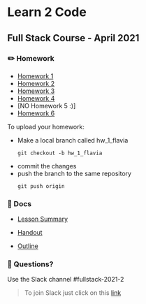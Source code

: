 # Learn 2 Code
## Full Stack Course - April 2021

### ✏️ Homework

- [Homework 1](https://github.com/hamburgcodingschool/FSC-April-2021-L2C/blob/main/homework/homework_1.md)
- [Homework 2](https://github.com/hamburgcodingschool/FSC-April-2021-L2C/blob/main/homework/homework_2.md)
- [Homework 3](https://github.com/hamburgcodingschool/FSC-April-2021-L2C/blob/main/homework/homework_3.md)
- [Homework 4](https://github.com/hamburgcodingschool/FSC-April-2021-L2C/blob/main/homework/homework_4.md)
- [NO Homework 5 :)]
- [Homework 6](https://github.com/hamburgcodingschool/FSC-April-2021-L2C/blob/main/homework/homework_6.md)

To upload your homework:

* Make a local branch called hw_1_flavia 
  ```
  git checkout -b hw_1_flavia
  ```
* commit the changes
* push the branch to the same repository
  ```
  git push origin
  ```

### 📄 Docs

- [Lesson Summary](https://...)

- [Handout](https://...)

- [Outline](https://...)


### 🤔 Questions?

Use the Slack channel #fullstack-2021-2

> To join Slack just click on this [link](https://hamburgcodingschool.slack.com/join/shared_invite/enQtMjczNDI3OTE4NzIwLTE2ZmNkNDk5YTg3MDFlOTY2ZmU2YzU5YTU4MTNhNDg4MTRhNTMwYzFiNTdlOTdhYzllYzg5YmVkYzljNWExY2U#/)
